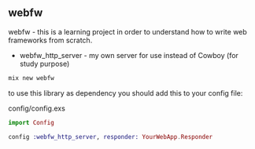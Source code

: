 ## webfw

webfw - this is a learning project in order to understand how to write
web frameworks from scratch.

- webfw_http_server - my own server for use instead of Cowboy (for study purpose)



```sh
mix new webfw
```


to use this library as dependency you should add this to your config file:

config/config.exs
```elixir
import Config

config :webfw_http_server, responder: YourWebApp.Responder
```


